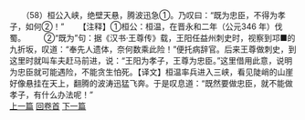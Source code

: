 　　（58）桓公入峡，绝壁天悬，腾波迅急①。乃叹曰：“既为忠臣，不得为孝子，如何②！”
　　【注释】①桓公：桓温，在晋永和二年（公元346 年）伐蜀。
　　②“既为”句：据《汉书·王尊传》载，王阳任益州刺史时，视察到邛■的九折坂，叹道：“奉先人遗体，奈何数乘此险！”便托病辞官。后来王尊做刺史，到这里时就叫车夫赶马前进，说：“王阳为孝子，王尊为忠臣。”这里借用此意，说明为忠臣就可能遇险，不能贪生怕死。【译文】桓温率兵进入三峡，看见陡峭的山崖好像悬挂在天上，翻腾的波涛迅猛飞奔。于是叹息道：“既然要做忠臣，就不能做孝子，有什么办法呢！”
<br>[上一篇](02_057) [回卷首](02_000) [下一篇](02_059)
